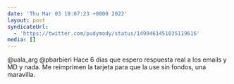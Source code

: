 ```yaml
---
date: 'Thu Mar 03 19:07:23 +0000 2022'
layout: post
syndicateUrl:
  - 'https://twitter.com/pudymody/status/1499461451035119616'
media: []
---
```

@uala_arg @pbarbieri Hace 6 dias que espero respuesta real a los emails y MD y nada. Me reimprimen la tarjeta para que la use sin fondos, una maravilla.